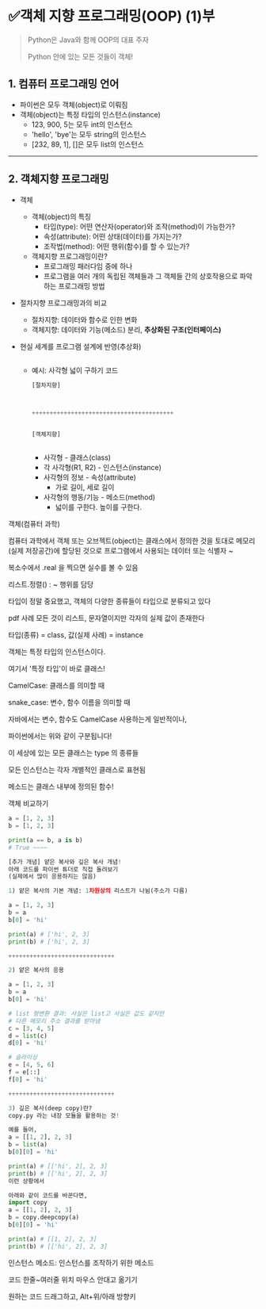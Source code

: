 # ✅객체 지향 프로그래밍(OOP) (1)부

> Python은 Java와 함께 OOP의 대표 주자
>
> Python 안에 있는 모든 것들이 객체!



## 1. 컴퓨터 프로그래밍 언어

- 파이썬은 모두 객체(object)로 이뤄짐
- 객체(object)는 특정 타입의 인스턴스(instance) 
  - 123, 900, 5는 모두 int의 인스턴스
  - 'hello', 'bye'는 모두 string의 인스턴스
  - [232, 89, 1], []은 모두 list의 인스턴스



---



## 2. 객체지향 프로그래밍

- 객체
  - 객체(object)의 특징
    - 타입(type): 어떤 연산자(operator)와 조작(method)이 가능한가?
    - 속성(attribute): 어떤 상태(데이터)를 가지는가?
    - 조작법(method): 어떤 행위(함수)를 할 수 있는가?
  - 객체지향 프로그래밍이란?
    - 프로그래밍 패러다임 중에 하나
    - 프로그램을 여러 개의 독립된 객체들과 그 객체들 간의 상호작용으로 파악하는 프로그래밍 방법



- 절차지향 프로그래밍과의 비교
  - 절차지향: 데이터와 함수로 인한 변화
  - 객체지향: 데이터와 기능(메소드) 분리, **추상화된 구조(인터페이스)**



- 현실 세계를 프로그램 설계에 반영(추상화)

  ```python
  ```

  - 예시: 사각형 넓이 구하기 코드

    ```python
    [절차지향]
    
    
    
    ++++++++++++++++++++++++++++++++++++++++
    
    
    [객체지향]
    
    
    
    ```

    - 사각형 - 클래스(class)
    - 각 사각형(R1, R2) - 인스턴스(instance)
    - 사각형의 정보 - 속성(attribute)
      - 가로 길이, 세로 길이
    - 사각형의 행동/기능 - 메소드(method)
      - 넓이를 구한다. 높이를 구한다.



객체(컴퓨터 과학)

컴퓨터 과학에서 객체 또는 오브젝트(object)는 클래스에서 정의한 것을 토대로 메모리(실제 저장공간)에 할당된 것으로 프로그램에서 사용되는 데이터 또는 식별자 ~



복소수에서 .real 을 찍으면 실수를 볼 수 있음

리스트.정렬() : ~ 행위를 담당

타입이 정말 중요했고, 객체의 다양한 종류들이 타입으로 분류되고 있다

pdf 사례 모든 것이 리스트, 문자열이지만 각자의 실제 값이 존재한다

타입(종류) = class, 값(실제 사례) = instance



객체는 특정 타입의 인스턴스이다.

여기서 '특정 타입'이 바로 클래스!



CamelCase: 클래스를 의미할 때

snake_case: 변수, 함수 이름을 의미할 때

자바에서는 변수, 함수도 CamelCase 사용하는게 일반적이나,

파이썬에서는 위와 같이 구분됩니다!



이 세상에 있는 모든 클래스는 type 의 종류들

모든 인스턴스는 각자 개별적인 클래스로 표현됨

메소드는 클래스 내부에 정의된 함수!



객체 비교하기

```python
a = [1, 2, 3]
b = [1, 2, 3]

print(a == b, a is b)
# True ~~~~
```

```python
[추가 개념] 얕은 복사와 깊은 복사 개념!
아래 코드를 파이썬 튜더로 직접 돌려보기
(실제에서 많이 응용하지는 않음)

1) 얕은 복사의 기본 개념: 1차원상의 리스트가 나뉨(주소가 다름)

a = [1, 2, 3]
b = a
b[0] = 'hi'

print(a) # ['hi', 2, 3]
print(b) # ['hi', 2, 3]

++++++++++++++++++++++++++++++

2) 얕은 복사의 응용

a = [1, 2, 3]
b = a
b[0] = 'hi'

# list 형변환 결과: 사실은 list고 사실은 값도 같지만
# 다른 메모리 주소 결과를 받아냄
c = [3, 4, 5]
d = list(c)
d[0] = 'hi'

# 슬라이싱
e = [4, 5, 6]
f = e[::]
f[0] = 'hi'

++++++++++++++++++++++++++++++

3) 깊은 복사(deep copy)란?
copy.py 라는 내장 모듈을 활용하는 것!

예를 들어, 
a = [[1, 2], 2, 3]
b = list(a)
b[0][0] = 'hi'

print(a) # [['hi', 2], 2, 3]
print(b) # [['hi', 2], 2, 3]
이런 상황에서 

아래와 같이 코드를 바꾼다면,
import copy
a = [[1, 2], 2, 3]
b = copy.deepcopy(a)
b[0][0] = 'hi'

print(a) # [[1, 2], 2, 3]
print(b) # [['hi', 2], 2, 3]
```



인스턴스 메소드: 인스턴스를 조작하기 위한 메소드



코드 한줄~여러줄 위치 마우스 안대고 옮기기

원하는 코드 드래그하고, Alt+위/아래 방향키

